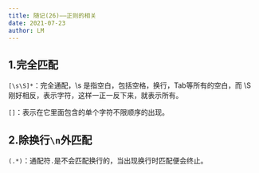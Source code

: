```yaml
---
title: 随记(26)——正则的相关
date: 2021-07-23
author: LM
---
```


## 1.完全匹配

`[\s\S]*`：完全通配，\s 是指空白，包括空格，换行，Tab等所有的空白，而 \S 刚好相反，表示字符，这样一正一反下来，就表示所有。

`[]`：表示在它里面包含的单个字符不限顺序的出现。

## 2.除换行`\n`外匹配

`(.*)`：通配符`.`是不会匹配换行的，当出现换行时匹配便会终止。